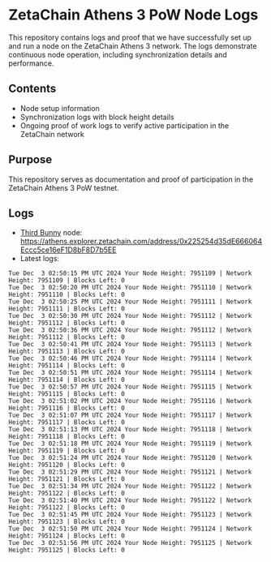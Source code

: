 # ZetaChain Athens 3 PoW Node Logs
This repository contains logs and proof that we have successfully set up and run a node on the ZetaChain Athens 3 network. The logs demonstrate continuous node operation, including synchronization details and performance.

## Contents
- Node setup information
- Synchronization logs with block height details
- Ongoing proof of work logs to verify active participation in the ZetaChain network

## Purpose
This repository serves as documentation and proof of participation in the ZetaChain Athens 3 PoW testnet.

## Logs

- [Third Bunny](https://thirdbunny.xyz/) node: https://athens.explorer.zetachain.com/address/0x225254d35dE666064Eccc5ce16eF1D8bF8D7b5EE
- Latest logs:
```
Tue Dec  3 02:50:15 PM UTC 2024 Your Node Height: 7951109 | Network Height: 7951109 | Blocks Left: 0
Tue Dec  3 02:50:20 PM UTC 2024 Your Node Height: 7951110 | Network Height: 7951110 | Blocks Left: 0
Tue Dec  3 02:50:25 PM UTC 2024 Your Node Height: 7951111 | Network Height: 7951111 | Blocks Left: 0
Tue Dec  3 02:50:30 PM UTC 2024 Your Node Height: 7951112 | Network Height: 7951112 | Blocks Left: 0
Tue Dec  3 02:50:36 PM UTC 2024 Your Node Height: 7951112 | Network Height: 7951112 | Blocks Left: 0
Tue Dec  3 02:50:41 PM UTC 2024 Your Node Height: 7951113 | Network Height: 7951113 | Blocks Left: 0
Tue Dec  3 02:50:46 PM UTC 2024 Your Node Height: 7951114 | Network Height: 7951114 | Blocks Left: 0
Tue Dec  3 02:50:51 PM UTC 2024 Your Node Height: 7951114 | Network Height: 7951114 | Blocks Left: 0
Tue Dec  3 02:50:57 PM UTC 2024 Your Node Height: 7951115 | Network Height: 7951115 | Blocks Left: 0
Tue Dec  3 02:51:02 PM UTC 2024 Your Node Height: 7951116 | Network Height: 7951116 | Blocks Left: 0
Tue Dec  3 02:51:07 PM UTC 2024 Your Node Height: 7951117 | Network Height: 7951117 | Blocks Left: 0
Tue Dec  3 02:51:13 PM UTC 2024 Your Node Height: 7951118 | Network Height: 7951118 | Blocks Left: 0
Tue Dec  3 02:51:18 PM UTC 2024 Your Node Height: 7951119 | Network Height: 7951119 | Blocks Left: 0
Tue Dec  3 02:51:24 PM UTC 2024 Your Node Height: 7951120 | Network Height: 7951120 | Blocks Left: 0
Tue Dec  3 02:51:29 PM UTC 2024 Your Node Height: 7951121 | Network Height: 7951121 | Blocks Left: 0
Tue Dec  3 02:51:34 PM UTC 2024 Your Node Height: 7951122 | Network Height: 7951122 | Blocks Left: 0
Tue Dec  3 02:51:40 PM UTC 2024 Your Node Height: 7951122 | Network Height: 7951122 | Blocks Left: 0
Tue Dec  3 02:51:45 PM UTC 2024 Your Node Height: 7951123 | Network Height: 7951123 | Blocks Left: 0
Tue Dec  3 02:51:50 PM UTC 2024 Your Node Height: 7951124 | Network Height: 7951124 | Blocks Left: 0
Tue Dec  3 02:51:56 PM UTC 2024 Your Node Height: 7951125 | Network Height: 7951125 | Blocks Left: 0
```
